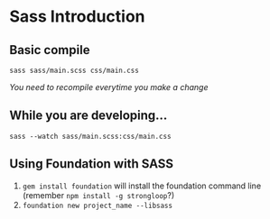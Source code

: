 # Sass Introduction

## Basic compile
`sass sass/main.scss css/main.css`

*You need to recompile everytime you make a change*

## While you are developing...
`sass --watch sass/main.scss:css/main.css`

## Using Foundation with SASS
1. `gem install foundation` will install the foundation command line (remember `npm install -g strongloop`?)
2. `foundation new project_name --libsass`